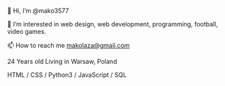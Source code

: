 👋 Hi, I’m @mako3577

👀 I’m interested in web design, web development, programming, football, video games.

📫 How to reach me makolaza@gmail.com

24 Years old Living in Warsaw, Poland

HTML / CSS / Python3 / JavaScript / SQL
